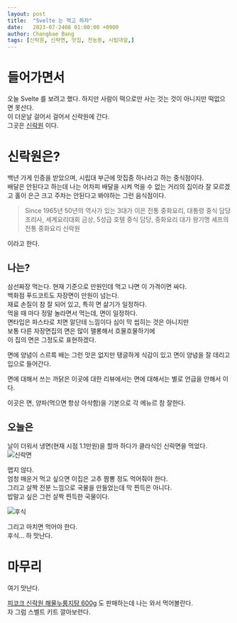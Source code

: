 ```yaml
---
layout: post
title:  "Svelte 는 먹고 하자"
date:   2023-07-2408 01:00:00 +0900
author: Changbae Bang
tags: [신락원, 신략면, 맛집, 전농동, 시립대앞,]
---
```


# 들어가면서
오늘 Svelte 를 보려고 했다. 하지만 사람이 떡으로만 사는 것는 것이 아니지만 떡없으면 못산다.  
이 더운날 걸어서 걸어서 신락원에 간다.  
그곳은 [신락원](https://naver.me/FCbBVunI) 이다.  

# 신락원은?
백년 가게 인증을 받았으며, 시립대 부근에 맛집중 하나라고 하는 중식점이다.  
배달은 안된다고 하는데 나는 어차피 배달을 시켜 먹을 수 없는 거리의 집이라 잘 모르겠고 홀이 은근 크고 주차는 안된다고 봐야하는 그런 음식점이다.  

> Since 1965년 50년의 역사가 있는 3대가 이은 전통 중화요리, 대통령 중식 담당 조리사, 세계요리대회 금상, 5성급 호텔 중식 담당,
중화요리 대가 왕기명 셰프의 전통 중화요리 신락원

이라고 한다.

## 나는?
삼선짜장 먹는다. 현재 기준으로 만원인데 먹고 나면 이 가격이면 싸다.  
백화점 푸드코트도 자장면이 만원이 넘는다.  
재료 손질이 참 잘 되어 있고, 특히 면 삶기가 일정하다.  
먹을 때 마다 정말 놀라면서 먹는데, 면이 일정하다.  
면타입은 파스타로 치면 알단테 느낌이다 심이 막 씹히는 것은 아니지만  
보통 다른 자장면집의 면은 많이 맬롱해서 흐물흐물하기에  
이 집의 면은 그정도로 표현하겠다.  

면에 양념이 스르륵 배는 그런 맛은 없지만 탱글하게 식감이 있고 면이 양념을 잘 데리고 입으로 들어간다.

면에 대해서 쓰는 까닭은 이곳에 대한 리뷰에서는 면에 대해서는 별로 언급을 안해서 이다.  

이곳은 면, 양파(먹으면 항상 아삭함)을 기본으로 각 메뉴르 참 잘한다.  

## 오늘은
날이 더워서 냉면(현재 시점 1.1만원)을 할까 하다가 클라식인 신락면을 먹었다.  
![신락면](/assets/img/20230708_123709.jpg)

맵지 않다.  
엄청 매운거 먹고 싶으면 이집은 고추 짬뽕 정도 먹어줘야 한다.  
그리고 살짝 전분 느낌으로 국물을 만들었는데 막 찐득은 아니다.  
밥말고 싶은 그런 살짝 찐득한 국물이다.  

![후식](/assets/img/20230708_125126.jpg)

그리고 마치면 먹어야 한다.  
후식... 하 맛난다.


# 마무리
여기 맛난다.

[피코크 신락원 해물누룽지탕 600g](https://emart.ssg.com/item/itemView.ssg?itemId=1000293139016&siteNo=6001&salestrNo=2034) 도 판매하는데 나는 와서 먹어볼란다.  
자 그럼 스벨트 키트 깔아보련다.


